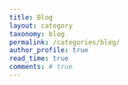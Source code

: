 ```yaml
---
title: Blog
layout: category
taxonomy: blog
permalink: /categories/blog/
author_profile: true
read_time: true
comments: # true
---
```

